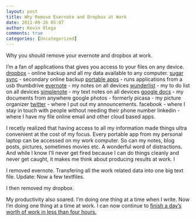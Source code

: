 ```yaml
---
layout: post
title: Why Remove Evernote and Dropbox at Work
date: 2011-09-26 05:07
author: Kevin Olega
comments: true
categories: [Uncategorized]
---
```

Why you should remove your evernote and dropbox at work.

I’m a fan of applications that gives you access to your files on any device.
<a href="http://dropbox.com"> dropbox</a> - online backup and all my data available to any computer.
<a href="http://sugarsync.com"> sugar sync</a> - secondary online backup
<a href="http://portableapps.com"> portable apps</a> - runs applications from a usb thumbdrive
<a href="http://evernote.com"> evernote</a> - my notes on all devices
<a href="http://wunderkinder6.com/wunderlist"> wunderlist</a> - my to do list on all devices
<a href="http://simplenoteapp.com"> simplenote</a> - my text notes on all devices
<a href="http://docs.google.com"> google docs</a> - my documents from anywhere
google photos - formerly picasa - my picture organizer
<a href="http://twitter.com"> twitter</a> - where I put out my announcements.
facebook - where I stay in touch with people without needing their phone number
linkedin - where I have my file online
email and other cloud based apps.

I recetly realized that having access to all my information made things ultra convenient at the cost of my focus. Every portable app from my personal laptop can be accessed on my work computer. So can my notes, blog posts, pictures, sometimes movies etc. A wonderful word of distractions. And while I know I’ll never get fired because I can do things cleanly and never get caught, it makes me think about producing results at work. I

I removed evernote. Transfering all the work related data into one big text file. Update: Now a few textfiles.

I then removed my dropbox.

My productivity also soared. I’m doing one thing at a time when I write. Now I’m doing one thing at a time at work. I can now continue to <a href="http://minimalchanges.com/how-to-do-a-weeks-worth-of-work-in-a-day-without-rushing/">finish a day’s worth of work in less than four hours.</a>
